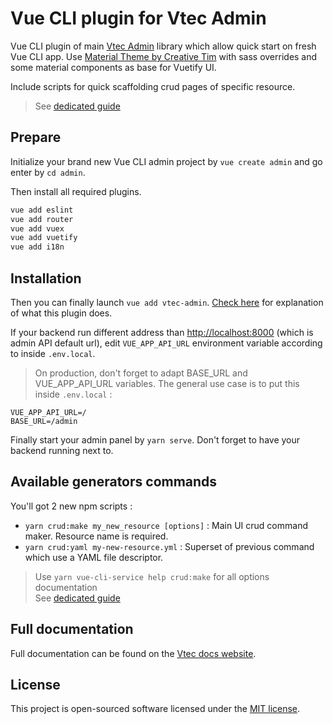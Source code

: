 # Vue CLI plugin for Vtec Admin

Vue CLI plugin of main [Vtec Admin](https://npm.okami101.io/-/web/detail/vtec-admin) library which allow quick start on fresh Vue CLI app. Use [Material Theme by Creative Tim](https://github.com/creativetimofficial/vuetify-material-dashboard) with sass overrides and some material components as base for Vuetify UI.

Include scripts for quick scaffolding crud pages of specific resource.

> See [dedicated guide](https://vtec.okami101.io/guide/getting-started.html)

## Prepare

Initialize your brand new Vue CLI admin project by `vue create admin` and go enter by `cd admin`.

Then install all required plugins.

```bash
vue add eslint
vue add router
vue add vuex
vue add vuetify
vue add i18n
```

## Installation

Then you can finally launch `vue add vtec-admin`. [Check here](https://vtec.okami101.io/guide/getting-started.html#installation) for explanation of what this plugin does.

If your backend run different address than [http://localhost:8000](http://localhost:8000) (which is admin API default url), edit `VUE_APP_API_URL` environment variable according to inside `.env.local`.

> On production, don't forget to adapt BASE_URL and VUE_APP_API_URL variables. The general use case is to put this inside `.env.local` :

```env
VUE_APP_API_URL=/
BASE_URL=/admin
```

Finally start your admin panel by `yarn serve`. Don't forget to have your backend running next to.

## Available generators commands

You'll got 2 new npm scripts :

* `yarn crud:make my_new_resource [options]` : Main UI crud command maker. Resource name is required.
* `yarn crud:yaml my-new-resource.yml` : Superset of previous command which use a YAML file descriptor.

> Use `yarn vue-cli-service help crud:make` for all options documentation  
> See [dedicated guide](https://vtec.okami101.io/guide/generators.html)

## Full documentation

Full documentation can be found on the [Vtec docs website](https://vtec.okami101.io).

## License

This project is open-sourced software licensed under the [MIT license](https://adr1enbe4udou1n.mit-license.org).
